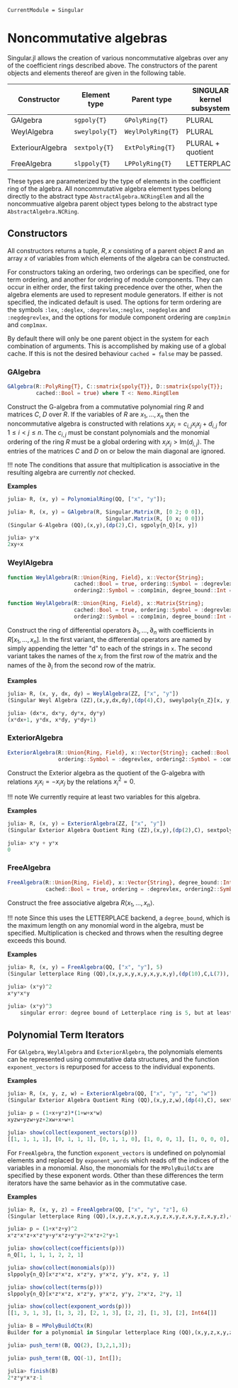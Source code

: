 ```@meta
CurrentModule = Singular
```

# Noncommutative algebras

Singular.jl allows the creation of various noncommutative algebras over any of
the coefficient rings described above. The constructors of the parent objects
and elements thereof are given in the following table.

 Constructor     | Element type    | Parent type        | SINGULAR kernel subsystem
-----------------|-----------------|--------------------|-----------
GAlgebra         | `sgpoly{T}`     | `GPolyRing{T}`     | PLURAL
WeylAlgebra      | `sweylpoly{T}`  | `WeylPolyRing{T}`  | PLURAL
ExteriourAlgebra | `sextpoly{T}`   | `ExtPolyRing{T}`   | PLURAL + quotient
FreeAlgebra      | `slppoly{T}`    | `LPPolyRing{T}`    | LETTERPLACE

These types are parameterized by the type of elements in the coefficient ring
of the algebra. All noncommutative algebra element types belong directly to the
abstract type `AbstractAlgebra.NCRingElem` and all the noncommuative algebra
parent object types belong to the abstract type `AbstractAlgebra.NCRing`.

## Constructors

All constructors returns a tuple, $R, x$ consisting of a parent object $R$ and
an array $x$ of variables from which elements of the algebra can be constructed.

For constructors taking an ordering, two orderings can be specified, one for
term ordering, and another for ordering of module components. They can occur in
either order, the first taking precedence over the other, when the algebra
elements are used to represent module generators. If either is not specified,
the indicated default is used. The options for term ordering are the symbols
`:lex`, `:deglex`, `:degrevlex`,`:neglex`, `:negdeglex` and `:negdegrevlex`,
and the options for module component ordering are `comp1min` and `comp1max`.

By default there will only be one parent object in the system for each
combination of arguments. This is accomplished by making use of a global cache.
If this is not the desired behaviour `cached = false` may be passed.

### GAlgebra

```julia
GAlgebra(R::PolyRing{T}, C::smatrix{spoly{T}}, D::smatrix{spoly{T}};
         cached::Bool = true) where T <: Nemo.RingElem
```

Construct the G-algebra from a commutative polynomial ring $R$ and matrices $C$,
$D$ over $R$. If the variables of $R$ are $x_1,\dots,x_n$ then the noncommutative
algebra is constructed with relations $x_j x_i = c_{i,j} x_i x_j + d_{i,j}$ for
$1 \le i < j \le n$. The $c_{i,j}$ must be constant polynomials and the monomial
ordering of the ring $R$ must be a global ordering with
$x_i x_j > \mathrm{lm}(d_{i,j})$. The entries of the matrices $C$ and $D$ on or
below the main diagonal are ignored.

!!! note
    The conditions that assure that multiplication is associative in the
    resulting algebra are currently *not* checked.

**Examples**

```julia
julia> R, (x, y) = PolynomialRing(QQ, ["x", "y"]);

julia> R, (x, y) = GAlgebra(R, Singular.Matrix(R, [0 2; 0 0]),
                               Singular.Matrix(R, [0 x; 0 0]))
(Singular G-Algebra (QQ),(x,y),(dp(2),C), sgpoly{n_Q}[x, y])

julia> y*x
2xy+x
```

### WeylAlgebra

```julia
function WeylAlgebra(R::Union{Ring, Field}, x::Vector{String};
                     cached::Bool = true, ordering::Symbol = :degrevlex,
                     ordering2::Symbol = :comp1min, degree_bound::Int = 0)

function WeylAlgebra(R::Union{Ring, Field}, x::Matrix{String};
                     cached::Bool = true, ordering::Symbol = :degrevlex,
                     ordering2::Symbol = :comp1min, degree_bound::Int = 0)
```

Construct the ring of differential operators $\partial_1, \dots, \partial_n$
with coefficients in $R[x_1, \dots, x_n]$. In the first variant, the
differential operators are named by simply appending the letter "d" to each of
the strings in `x`. The second variant takes the names of the $x_i$ from the
first row of the matrix and the names of the $\partial_i$ from the second row
of the matrix.

**Examples**

```julia
julia> R, (x, y, dx, dy) = WeylAlgebra(ZZ, ["x", "y"])
(Singular Weyl Algebra (ZZ),(x,y,dx,dy),(dp(4),C), sweylpoly{n_Z}[x, y, dx, dy])

julia> (dx*x, dx*y, dy*x, dy*y)
(x*dx+1, y*dx, x*dy, y*dy+1)
```

### ExteriorAlgebra

```julia
ExteriorAlgebra(R::Union{Ring, Field}, x::Vector{String}; cached::Bool = true,
                ordering::Symbol = :degrevlex, ordering2::Symbol = :comp1min)
```

Construct the Exterior algebra as the quotient of the G-algebra with relations
$x_j x_i = -x_i x_j$ by the relations $x_i^2 = 0$.

!!! note
    We currently require at least two variables for this algebra.

**Examples**

```julia
julia> R, (x, y) = ExteriorAlgebra(ZZ, ["x", "y"])
(Singular Exterior Algebra Quotient Ring (ZZ),(x,y),(dp(2),C), sextpoly{n_Z}[x, y])

julia> x*y + y*x
0
```

### FreeAlgebra

```julia
FreeAlgebra(R::Union{Ring, Field}, x::Vector{String}, degree_bound::Int;
            cached::Bool = true, ordering = :degrevlex, ordering2::Symbol = :comp1min)
```

Construct the free associative algebra $R \langle x_1,\dots,x_n \rangle$.

!!! note
    Since this uses the LETTERPLACE backend, a `degree_bound`, which is the
    maximum length on any monomial word in the algebra, must be specified.
    Multiplication is checked and throws when the resulting degree exceeds this
    bound.

**Examples**

```julia
julia> R, (x, y) = FreeAlgebra(QQ, ["x", "y"], 5)
(Singular letterplace Ring (QQ),(x,y,x,y,x,y,x,y,x,y),(dp(10),C,L(7)), slppoly{n_Q}[x, y])

julia> (x*y)^2
x*y*x*y

julia> (x*y)^3
    singular error: degree bound of Letterplace ring is 5, but at least 6 is needed for this multiplication
```

## Polynomial Term Iterators

For `GAlgebra`, `WeylAlgebra` and `ExteriorAlgebra`, the polynomials elements
can be represented using commutative data structures, and the function
`exponent_vectors` is repurposed for access to the individual exponents.

**Examples**

```julia
julia> R, (x, y, z, w) = ExteriorAlgebra(QQ, ["x", "y", "z", "w"])
(Singular Exterior Algebra Quotient Ring (QQ),(x,y,z,w),(dp(4),C), sextpoly{n_Q}[x, y, z, w])

julia> p = (1+x+y*z)*(1+w+x*w)
xyzw+yzw+yz+2xw+x+w+1

julia> show(collect(exponent_vectors(p)))
[[1, 1, 1, 1], [0, 1, 1, 1], [0, 1, 1, 0], [1, 0, 0, 1], [1, 0, 0, 0], [0, 0, 0, 1], [0, 0, 0, 0]]
```

For `FreeAlgebra`, the function `exponent_vectors` is undefined on polynomial
elements and replaced by `exponent_words` which reads off the indices of the
variables in a monomial. Also, the monomials for the `MPolyBuildCtx` are
specified by these exponent words. Other than these differences the term
iterators have the same behavior as in the commutative case.

**Examples**

```julia
julia> R, (x, y, z) = FreeAlgebra(QQ, ["x", "y", "z"], 6)
(Singular letterplace Ring (QQ),(x,y,z,x,y,z,x,y,z,x,y,z,x,y,z,x,y,z),(dp(18),C,L(7)), slppoly{n_Q}[x, y, z])

julia> p = (1+x*z+y)^2
x*z*x*z+x*z*y+y*x*z+y*y+2*x*z+2*y+1

julia> show(collect(coefficients(p)))
n_Q[1, 1, 1, 1, 2, 2, 1]

julia> show(collect(monomials(p)))
slppoly{n_Q}[x*z*x*z, x*z*y, y*x*z, y*y, x*z, y, 1]

julia> show(collect(terms(p)))
slppoly{n_Q}[x*z*x*z, x*z*y, y*x*z, y*y, 2*x*z, 2*y, 1]

julia> show(collect(exponent_words(p)))
[[1, 3, 1, 3], [1, 3, 2], [2, 1, 3], [2, 2], [1, 3], [2], Int64[]]

julia> B = MPolyBuildCtx(R)
Builder for a polynomial in Singular letterplace Ring (QQ),(x,y,z,x,y,z,x,y,z,x,y,z,x,y,z,x,y,z),(dp(18),C,L(7))

julia> push_term!(B, QQ(2), [3,2,1,3]);

julia> push_term!(B, QQ(-1), Int[]);

julia> finish(B)
2*z*y*x*z-1
```

